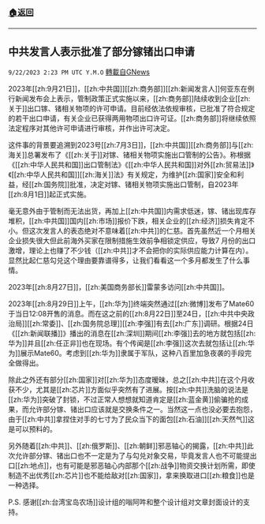 ###  [:house:返回](README.md)
---


## 中共发言人表示批准了部分镓锗出口申请
`9/22/2023 2:23 PM UTC Y.M.O` [轉載自GNews](https://gnews.org/articles/1726994)

2023年[[zh:9月21日]]，[[zh:中共国]][[zh:商务部]][[zh:新闻发言人]]何亚东在例行新闻发布会上表示，管制政策正式实施以来，[[zh:商务部]]陆续收到企业[[zh:关于]]出口镓、锗相关物项的许可申请。目前经依法依规审核，已批准了符合规定的若干出口申请，有关企业已获得两用物项出口许可证。[[zh:商务部]]将继续依照法定程序对其他许可申请进行审核，并作出许可决定。

这件事的背景要追溯到2023号[[zh:7月3日]]，[[zh:中共国]][[zh:商务部]]与[[zh:海关]]总署发布了《[[zh:关于]]对镓、锗相关物项实施出口管制的公告》。称根据《[[zh:中华人民共和国]]出口管制法》《[[zh:中华人民共和国]]对外[[zh:贸易法]]》《[[zh:中华人民共和国]][[zh:海关]]法》有关规定，为维护[[zh:国家]]安全和利益，经[[zh:国务院]]批准，决定对镓、锗相关物项实施出口管制，自2023年[[zh:8月1日]]起正式实施。

毫无意外由于管制而无法出货，再加上[[zh:中共国]]内需求低迷，镓、锗出现库存堆积，[[zh:中共国]]国内[[zh:市场]]报价下跌，相关企业的[[zh:经济]]损失肯定不小。但这次发言人的表态绝对不意味着[[zh:中共]]的仁慈。首先虽然近一个月相关企业损失很大但此前海外买家在限制措施生效前争相锁定供应，导致7 月份的出口激增，理论上也赚了不少钱（[[zh:中共]]才不会把你的实际供应能力计算在内）。显然比起仁慈勾兑这个理由要靠谱得多，让我们看看这一个多月都发生了什么事情。

2023年[[zh:8月27日]]，[[zh:美国商务部长]]雷蒙多访问[[zh:中共国]]。

2023年[[zh:8月29日]]上午，[[zh:华为]]终端突然通过[[zh:微博]]发布了Mate60于当日12:08开售的消息。而在这之前的[[zh:8月22日]]至24日，[[zh:中共中央政治局]][[zh:常委]]、[[zh:国务院总理]][[zh:李强]]有去[[zh:广东]]调研。根据24日《[[zh:新闻联播]]》播出的消息在[[zh:深圳]]期间[[zh:李强]]去的地方就包括[[zh:华为]]并且[[zh:任正非]]也在现场。有个传闻是[[zh:李强]]这次去就包括让[[zh:华为]]展示Mate60。考虑到[[zh:华为]]隶属于军队，这种八百里加急夜袭的手段完全做得出。

除此之外还有部分[[zh:国家]]对[[zh:华为]]态度暧昧，总之[[zh:中共]]在这个月收获不少，尤其是[[zh:芯片]]方面似乎突然有了进展。按[[zh:中共]]洗脑的说法是[[zh:华为]]突破了封锁，不过正常人想想就知道肯定是[[zh:蓝金黄]]偷骗抢的成果，而允许部分镓、锗出口应该就是交换条件之一。当然这一点也没必要去抱怨，由于[[zh:中共]]拿捏住对手的七寸为了民众当下的面包[[zh:石油]][[zh:天然气]]这是可以预料的。

另外随着[[zh:中共]]、[[zh:俄罗斯]]、[[zh:朝鲜]]邪恶轴心的揭露，[[zh:中共]]此次允许部分镓、锗出口也不一定是为了与勾兑对象交易，毕竟发言人也不可能提出口[[zh:地点]]，也有可能是邪恶轴心内部那个[[zh:战争]]物资交换计划所需，即使制造不出优秀[[zh:芯片]]也不能给敌对[[zh:国家]]，拿来换取进口[[zh:粮食]]也是一种选择。

P.S. 感谢[[zh:台湾宝岛农场]]设计组的嗡阿吽和整个设计组对文章封面设计的支持。
